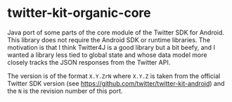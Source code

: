 # twitter-kit-organic-core

Java port of some parts of the core module of the Twitter SDK for Android. 
This library does not require the Android SDK or runtime libraries. The 
motivation is that I think Twitter4J is a good library but a bit beefy, and
I wanted a library less tied to global state and whose data model more 
closely tracks the JSON responses from the Twitter API.

The version is of the format `X.Y.ZrN` where `X.Y.Z` is taken from the 
official Twitter SDK version (see https://github.com/twitter/twitter-kit-android)
and the `N` is the revision number of this port.
